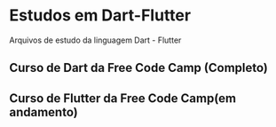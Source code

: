 # Estudos em Dart-Flutter
Arquivos de estudo da linguagem Dart - Flutter

## Curso de Dart da Free Code Camp (Completo)
## Curso de Flutter da Free Code Camp(em andamento)
